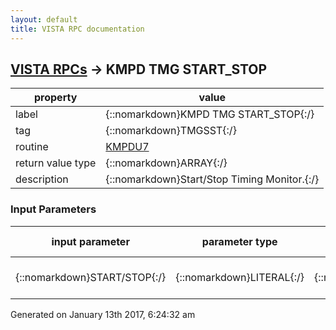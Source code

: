 ```yaml
---
layout: default
title: VISTA RPC documentation
---
```




## [VISTA RPCs](TableOfContent.md) &#8594; KMPD TMG START_STOP 

 property | value 
--- | --- 
 label | {::nomarkdown}KMPD TMG START_STOP{:/}
 tag | {::nomarkdown}TMGSST{:/}
 routine | [KMPDU7](http://code.osehra.org/dox/Routine_KMPDU7_source.html)
 return value type | {::nomarkdown}ARRAY{:/}
 description | {::nomarkdown}Start/Stop Timing Monitor.{:/}

### Input Parameters

| input parameter | parameter type | maximum data length | required | description | 
| --- | --- | --- | --- | --- | 
| {::nomarkdown}START/STOP{:/} | {::nomarkdown}LITERAL{:/} | {::nomarkdown}8{:/} | {::nomarkdown}true{:/} | {::nomarkdown}0 - stop1 - start{:/} | 




 Generated on January 13th 2017, 6:24:32 am